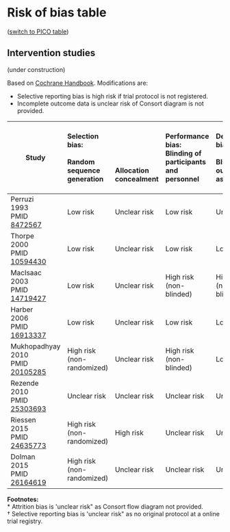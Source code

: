 # Risk of bias table
([switch to PICO table](pico-table.md))

## Intervention studies

(under construction)

Based on [Cochrane Handbook](http://handbook.cochrane.org/chapter_8/table_8_5_d_criteria_for_judging_risk_of_bias_in_the_risk_of.htm). Modifications are:
* Selective reporting bias is high risk if trial protocol is not registered.
* Incomplete outcome data is unclear risk of Consort diagram is not provided.

|  Study           | Selection bias:<br/><br/>Random sequence generation<br/>| <br/><br/><br/><br/>Allocation concealment|Performance bias:<br/>Blinding of participants and personnel|Detection bias:<br/><br/>Blinding of outcome assessment<br/>|Attrition bias:<br/><br/>Incomplete outcome data<br/>|Reporting bias:<br/><br/><br/>Selective reporting|Other biases:<br/><br/>E.g. imbalanced compliance , co-interventions, or other<br/>|
| ---------------------------------------------------|:---------|:---------|:--------------|:------------|:----------|:----------|:----------|
| Perruzi<br>1993<br>PMID [8472567](http://pubmed.gov/8472567)|Low risk |Unclear risk |Low risk |Unclear risk |Low risk |Low risk|Low risk|
| Thorpe<br>2000<br>PMID [10594430](http://pubmed.gov/10594430)|Low risk |Unclear risk |Low risk |Low risk |Low risk |Low risk| Unclear risk|
| MacIsaac<br>2003<br>PMID [14719427](http://pubmed.gov/14719427)|Low risk |Unclear risk |High risk (non-blinded) |High risk  (non-blinded)|Low risk|Low risk|Low risk|
| Harber<br>2006<br>PMID [16913337](http://pubmed.gov/16913337)|Low risk |Unclear risk |Low risk |Low risk |Low risk |Low risk|Low risk|
| Mukhopadhyay<br>2010<br>PMID [20105285](http://pubmed.gov/20105285)|High risk (non-randomized) |Unclear risk |High risk (non-blinded)|Low risk  |Unclear risk |Low risk|Low risk|
| Rezende<br>2010<br>PMID [25303693](http://pubmed.gov/25303693)|Unclear risk |Unclear risk |Unclear risk |Unclear risk |Unclear risk |Low risk|Low risk |
| Riessen<br>2015<br>PMID [24635773](http://pubmed.gov/24635773)|High risk (non-randomized)|High risk |Unclear risk |Unclear risk   |Unclear risk |Low risk|Low risk|
| Dolman<br>2015<br>PMID [26164619](http://pubmed.gov/26164619)|High risk (non-randomized)|Unclear risk |Unclear risk |Unclear risk   |Unclear risk |Low risk|Low risk|

**Footnotes:**<br>
\* Attrition bias is 'unclear risk" as Consort flow diagram not provided.<br>
† Selective reporting bias is 'unclear risk" as no original protocol at a online trial registry.
